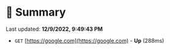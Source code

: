 # 📖 Summary
Last updated: **12/9/2022, 9:49:43 PM**

- `GET` [https://google.com](https://google.com) - **Up** (288ms)
